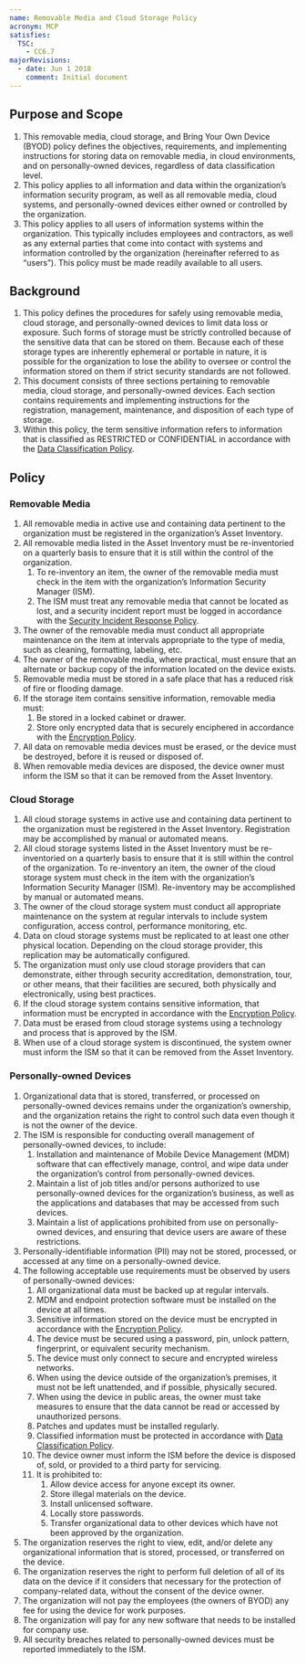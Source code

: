 ```yaml
---
name: Removable Media and Cloud Storage Policy
acronym: MCP
satisfies:
  TSC:
    - CC6.7
majorRevisions:
  - date: Jun 1 2018
    comment: Initial document
---
```


## Purpose and Scope

1. This removable media, cloud storage, and Bring Your Own Device (BYOD) policy defines the objectives, requirements, and implementing instructions for storing data on removable media, in cloud environments, and on personally-owned devices, regardless of data classification level.
2. This policy applies to all information and data within the organization’s information security program, as well as all removable media, cloud systems, and personally-owned devices either owned or controlled by the organization.
3. This policy applies to all users of information systems within the organization. This typically includes employees and contractors, as well as any external parties that come into contact with systems and information controlled by the organization (hereinafter referred to as “users”). This policy must be made readily available to all users.

## Background

1. This policy defines the procedures for safely using removable media, cloud storage, and personally-owned devices to limit data loss or exposure. Such forms of storage must be strictly controlled because of the sensitive data that can be stored on them. Because each of these storage types are inherently ephemeral or portable in nature, it is possible for the organization to lose the ability to oversee or control the information stored on them if strict security standards are not followed.
2. This document consists of three sections pertaining to removable media, cloud storage, and personally-owned devices. Each section contains requirements and implementing instructions for the registration, management, maintenance, and disposition of each type of storage.
3. Within this policy, the term sensitive information refers to information that is classified as RESTRICTED or CONFIDENTIAL in accordance with the [Data Classification Policy](/controls/policies/classification.md).

## Policy

### Removable Media

1. All removable media in active use and containing data pertinent to the organization must be registered in the organization’s Asset Inventory.
2. All removable media listed in the Asset Inventory must be re-inventoried on a quarterly basis to ensure that it is still within the control of the organization.
   1. To re-inventory an item, the owner of the removable media must check in the item with the organization’s Information Security Manager (ISM).
   2. The ISM must treat any removable media that cannot be located as lost, and a security incident report must be logged in accordance with the [Security Incident Response Policy](/controls/policies/incident.md).
3. The owner of the removable media must conduct all appropriate maintenance on the item at intervals appropriate to the type of media, such as cleaning, formatting, labeling, etc.
4. The owner of the removable media, where practical, must ensure that an alternate or backup copy of the information located on the device exists.
5. Removable media must be stored in a safe place that has a reduced risk of fire or flooding damage.
6. If the storage item contains sensitive information, removable media must:
   1. Be stored in a locked cabinet or drawer.
   2. Store only encrypted data that is securely enciphered in accordance with the [Encryption Policy](/controls/policies/encryption.md).
7. All data on removable media devices must be erased, or the device must be destroyed, before it is reused or disposed of.
8. When removable media devices are disposed, the device owner must inform the ISM so that it can be removed from the Asset Inventory.

### Cloud Storage

1. All cloud storage systems in active use and containing data pertinent to the organization must be registered in the Asset Inventory. Registration may be accomplished by manual or automated means.
2. All cloud storage systems listed in the Asset Inventory must be re-inventoried on a quarterly basis to ensure that it is still within the control of the organization. To re-inventory an item, the owner of the cloud storage system must check in the item with the organization’s Information Security Manager (ISM). Re-inventory may be accomplished by manual or automated means.
3. The owner of the cloud storage system must conduct all appropriate maintenance on the system at regular intervals to include system configuration, access control, performance monitoring, etc.
4. Data on cloud storage systems must be replicated to at least one other physical location. Depending on the cloud storage provider, this replication may be automatically configured.
5. The organization must only use cloud storage providers that can demonstrate, either through security accreditation, demonstration, tour, or other means, that their facilities are secured, both physically and electronically, using best practices.
6. If the cloud storage system contains sensitive information, that information must be encrypted in accordance with the [Encryption Policy](/controls/policies/encryption.md).
7. Data must be erased from cloud storage systems using a technology and process that is approved by the ISM.
8. When use of a cloud storage system is discontinued, the system owner must inform the ISM so that it can be removed from the Asset Inventory.

### Personally-owned Devices

1. Organizational data that is stored, transferred, or processed on personally-owned devices remains under the organization’s ownership, and the organization retains the right to control such data even though it is not the owner of the device.
2. The ISM is responsible for conducting overall management of personally-owned devices, to include:
   1. Installation and maintenance of Mobile Device Management (MDM) software that can effectively manage, control, and wipe data under the organization’s control from personally-owned devices.
   2. Maintain a list of job titles and/or persons authorized to use personally-owned devices for the organization’s business, as well as the applications and databases that may be accessed from such devices.
   3. Maintain a list of applications prohibited from use on personally-owned devices, and ensuring that device users are aware of these restrictions.
3. Personally-identifiable information (PII) may not be stored, processed, or accessed at any time on a personally-owned device.
4. The following acceptable use requirements must be observed by users of personally-owned devices:
   1. All organizational data must be backed up at regular intervals.
   2. MDM and endpoint protection software must be installed on the device at all times.
   3. Sensitive information stored on the device must be encrypted in accordance with the [Encryption Policy](/controls/policies/encryption.md).
   4. The device must be secured using a password, pin, unlock pattern, fingerprint, or equivalent security mechanism.
   5. The device must only connect to secure and encrypted wireless networks.
   6. When using the device outside of the organization’s premises, it must not be left unattended, and if possible, physically secured.
   7. When using the device in public areas, the owner must take measures to ensure that the data cannot be read or accessed by unauthorized persons.
   8. Patches and updates must be installed regularly.
   9. Classified information must be protected in accordance with [Data Classification Policy](/controls/policies/classification.md).
   10. The device owner must inform the ISM before the device is disposed of, sold, or provided to a third party for servicing.
   11. It is prohibited to:
       1. Allow device access for anyone except its owner.
       2. Store illegal materials on the device.
       3. Install unlicensed software.
       4. Locally store passwords.
       5. Transfer organizational data to other devices which have not been approved by the organization.
5. The organization reserves the right to view, edit, and/or delete any organizational information that is stored, processed, or transferred on the device.
6. The organization reserves the right to perform full deletion of all of its data on the device if it considers that necessary for the protection of company-related data, without the consent of the device owner.
7. The organization will not pay the employees (the owners of BYOD) any fee for using the device for work purposes.
8. The organization will pay for any new software that needs to be installed for company use.
9. All security breaches related to personally-owned devices must be reported immediately to the ISM.
